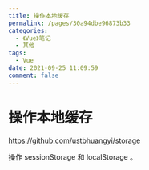 ```yaml
---
title: 操作本地缓存
permalink: /pages/30a94dbe96873b33
categories: 
  - 《Vue》笔记
  - 其他
tags: 
  - Vue
date: 2021-09-25 11:09:59
comment: false
---
```

# 操作本地缓存

<https://github.com/ustbhuangyi/storage>

操作 sessionStorage 和 localStorage 。
